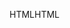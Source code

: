 <span data-ttu-id="8ff4a-101">HTML</span><span class="sxs-lookup"><span data-stu-id="8ff4a-101">HTML</span></span>